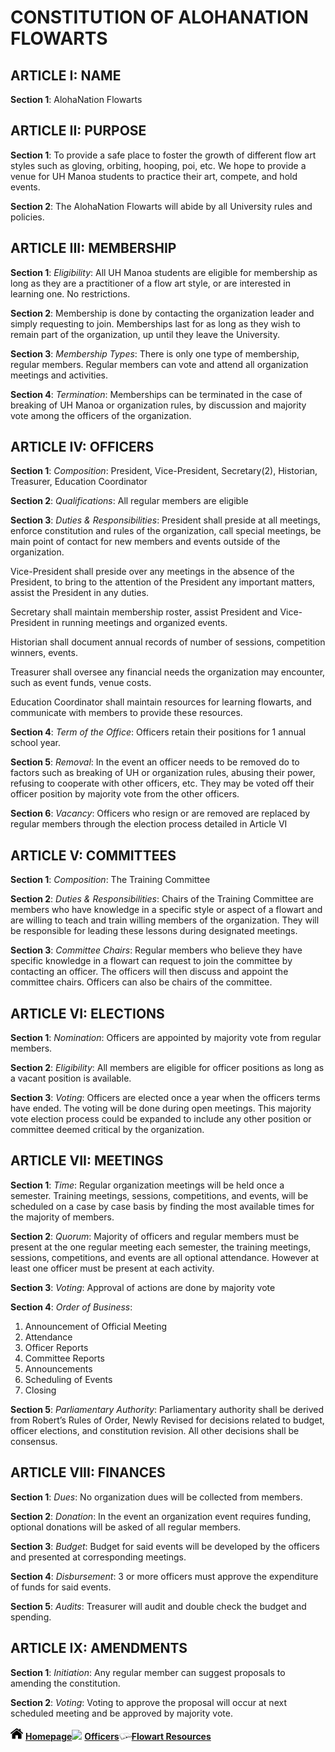 # CONSTITUTION OF ALOHANATION FLOWARTS 
 
## ARTICLE I: NAME 
**Section 1**: AlohaNation Flowarts 
 
## ARTICLE II: PURPOSE 
**Section 1**:  To provide a safe place to foster the growth of different flow art styles such as gloving, orbiting, hooping, poi, etc.  We hope to provide a venue for UH Manoa students to practice their art, compete, and hold events. 

**Section 2**:  The AlohaNation Flowarts will abide by all University rules and policies. 
 
## ARTICLE III: MEMBERSHIP 
**Section 1**:  _Eligibility_: All UH Manoa students are eligible for membership as long as they are a practitioner of a flow art style, or are interested in learning one.  No restrictions. 

**Section 2**:  Membership is done by contacting the organization leader and simply requesting to join.  Memberships last for as long as they wish to remain part of the organization, up until they leave the University. 

**Section 3**: _Membership Types_: There is only one type of membership, regular members.  Regular members can vote and attend all organization meetings and activities. 

**Section 4**:  _Termination_: Memberships can be terminated in the case of breaking of UH Manoa or organization rules, by discussion and majority vote among the officers of the organization. 
 
## ARTICLE IV: OFFICERS 
**Section 1**:  _Composition_: President, Vice-President, Secretary(2), Historian, Treasurer, Education Coordinator 

**Section 2**:  _Qualifications_: All regular members are eligible 

**Section 3**:  _Duties & Responsibilities_: 
President shall preside at all meetings, enforce constitution and rules of the organization, call special meetings, be main point of contact for new members and events outside of the organization. 

Vice-President shall preside over any meetings in the absence of the President, to bring to the attention of the President any important matters, assist the President in any duties. 

Secretary shall maintain membership roster, assist President and Vice-President in running meetings and organized events. 

Historian shall document annual records of number of sessions, competition winners, events. 

Treasurer shall oversee any financial needs the organization may encounter, such as event funds, venue costs. 

Education Coordinator shall maintain resources for learning flowarts, and communicate with members to provide these resources. 

**Section 4**:  _Term of the Office_: Officers retain their positions for 1 annual school year. 

**Section 5**:  _Removal_: In the event an officer needs to be removed do to factors such as breaking of UH or organization rules, abusing their power, refusing to cooperate with other officers, etc.  They may be voted off their officer position by majority vote from the other officers. 

**Section 6**:  _Vacancy_: Officers who resign or are removed are replaced by regular members through the election process detailed in Article VI 
 
## ARTICLE V: COMMITTEES 
**Section 1**:  _Composition_: The Training Committee 

**Section 2**:  _Duties & Responsibilities_: Chairs of the Training Committee are members who have knowledge in a specific style or aspect of a flowart and are willing to teach and train willing members of the organization.  They will be responsible for leading these lessons during designated meetings. 

**Section 3**:  _Committee Chairs_: Regular members who believe they have specific knowledge in a flowart can request to join the committee by contacting an officer.  The officers will then discuss and appoint the committee chairs.  Officers can also be chairs of the committee. 
 
## ARTICLE VI: ELECTIONS 
**Section 1**:  _Nomination_: Officers are appointed by majority vote from regular members. 

**Section 2**:  _Eligibility_: All members are eligible for officer positions as long as a vacant position is available. 

**Section 3**:  _Voting_: Officers are elected once a year when the officers terms have ended.  The voting will be done during open meetings. 
This majority vote election process could be expanded to include any other position or committee deemed critical by the organization. 
 
## ARTICLE VII: MEETINGS 
**Section 1**:  _Time_: Regular organization meetings will be held once a semester.  Training meetings, sessions, competitions, and events, will be scheduled on a case by case basis by finding the most available times for the majority of members. 

**Section 2**:  _Quorum_: Majority of officers and regular members must be present at the one regular meeting each semester, the training meetings, sessions, competitions, and events are all optional attendance.  However at least one officer must be present at each activity. 

**Section 3**:  _Voting_: Approval of actions are done by majority vote 

**Section 4**:  _Order of Business_: 
1) Announcement of Official Meeting  
2) Attendance  
3) Officer Reports  
4) Committee Reports  
5) Announcements  
6) Scheduling of Events  
7) Closing 

**Section 5**:  _Parliamentary Authority_: Parliamentary authority shall be derived from Robert’s Rules of Order, Newly Revised for decisions related to budget, officer elections, and constitution revision. All other decisions shall be consensus. 
 
## ARTICLE VIII: FINANCES 
**Section 1**:  _Dues_: No organization dues will be collected from members. 

**Section 2**:  _Donation_: In the event an organization event requires funding, optional donations will be asked of all regular members. 

**Section 3**:  _Budget_: Budget for said events will be developed by the officers and presented at corresponding meetings. 

**Section 4**:  _Disbursement_: 3 or more officers must approve the expenditure of funds for said events. 

**Section 5**:  _Audits_: Treasurer will audit and double check the budget and spending. 
 
## ARTICLE IX: AMENDMENTS 
**Section 1**:  _Initiation_: Any regular member can suggest proposals to amending the constitution. 

**Section 2**:  _Voting_: Voting to approve the proposal will occur at next scheduled meeting and be approved by majority vote. 

<img src="home.png" width="20"> **[Homepage](index.md)**<img src="profile.png" width="20"> **[Officers](officers.md)**<img src="book.png" width="20">**[Flowart Resources](flowresources.md)**
